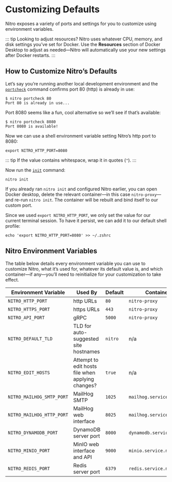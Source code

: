# Customizing Defaults

Nitro exposes a variety of ports and settings for you to customize using environment variables.

::: tip Looking to adjust resources?
Nitro uses whatever CPU, memory, and disk settings you’ve set for Docker. Use the **Resources** section of Docker Desktop to adjust as needed—Nitro will automatically use your new settings after Docker restarts.
:::

## How to Customize Nitro’s Defaults

Let’s say you’re running another local development environment and the [`portcheck`](commands.md#portcheck) command confirms port 80 (http) is already in use:

```
$ nitro portcheck 80
Port 80 is already in use...
```

Port 8080 seems like a fun, cool alternative so we’ll see if that’s available:

```
$ nitro portcheck 8080
Port 8080 is available!
```

Now we can use a shell environment variable setting Nitro’s http port to 8080:

```
export NITRO_HTTP_PORT=8080
```

::: tip
If the value contains whitespace, wrap it in quotes (`"`).
:::

Now run the [`init`](commands.md#init) command:

```
nitro init
```

If you already ran `nitro init` and configured Nitro earlier, you can open Docker desktop, delete the relevant container—in this case `nitro-proxy`—and re-run `nitro init`. The container will be rebuilt and bind itself to our custom port.

Since we used `export NITRO_HTTP_PORT`, we only set the value for our current terminal session. To have it persist, we can add it to our default shell profile:

```
echo 'export NITRO_HTTP_PORT=8080' >> ~/.zshrc
```

## Nitro Environment Variables

The table below details every environment variable you can use to customize Nitro, what it’s used for, whatever its default value is, and which container—if any—you’ll need to reinitialize for your customization to take effect.

| Environment Variable      | Used By                                           | Default     | Container                |
| ------------------------- | ------------------------------------------------- | ----------- | ------------------------ |
| `NITRO_HTTP_PORT`         | http URLs                                         | `80`        | `nitro-proxy`            |
| `NITRO_HTTPS_PORT`        | https URLs                                        | `443`       | `nitro-proxy`            |
| `NITRO_API_PORT`          | gRPC                                              | `5000`      | `nitro-proxy`            |
| `NITRO_DEFAULT_TLD`       | TLD for auto-suggested site hostnames             | `nitro`     | n/a                      |
| `NITRO_EDIT_HOSTS`        | Attempt to edit hosts file when applying changes? | `true`      | n/a                      |
| `NITRO_MAILHOG_SMTP_PORT` | MailHog SMTP                                      | `1025`      | `mailhog.service.nitro`  |
| `NITRO_MAILHOG_HTTP_PORT` | MailHog web interface                             | `8025`      | `mailhog.service.nitro`  |
| `NITRO_DYNAMODB_PORT`     | DynamoDB server port                              | `8000`      | `dynamodb.service.nitro` |
| `NITRO_MINIO_PORT`        | MinIO web interface and API                       | `9000`      | `minio.service.nitro`    |
| `NITRO_REDIS_PORT`        | Redis server port                                 | `6379`      | `redis.service.nitro`    |
